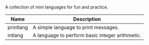 A collection of mini languages for fun and practice.

| Name | Description |
| ---- | ----------- |
| printlang | A simple language to print messages. |
| intlang | A language to perform basic integer arithmetic. |